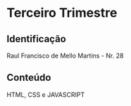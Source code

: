 # Terceiro Trimestre

## Identificação
Raul Francisco de Mello Martins - Nr. 28

## Conteúdo

HTML, CSS e JAVASCRIPT
